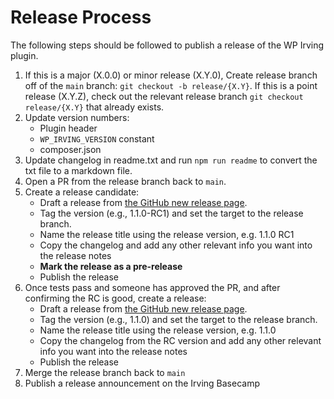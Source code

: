 # Release Process

The following steps should be followed to publish a release of the WP Irving plugin.

1. If this is a major (X.0.0) or minor release (X.Y.0), Create release branch off of the `main` branch: `git checkout -b release/{X.Y}`. If this is a point release (X.Y.Z), check out the relevant release branch `git checkout release/{X.Y}` that already exists.
2. Update version numbers:
    * Plugin header
    * `WP_IRVING_VERSION` constant
    * composer.json
3. Update changelog in readme.txt and run `npm run readme` to convert the txt file to a markdown file.
4. Open a PR from the release branch back to `main`.
5. Create a release candidate:
    * Draft a release from [the GitHub new release page](https://github.com/alleyinteractive/wp-irving/releases/new).
    * Tag the version (e.g., 1.1.0-RC1) and set the target to the release branch.
    * Name the release title using the release version, e.g. 1.1.0 RC1
    * Copy the changelog and add any other relevant info you want into the release notes
    * **Mark the release as a pre-release**
    * Publish the release
6. Once tests pass and someone has approved the PR, and after confirming the RC is good, create a release:
    * Draft a release from [the GitHub new release page](https://github.com/alleyinteractive/wp-irving/releases/new).
    * Tag the version (e.g., 1.1.0) and set the target to the release branch.
    * Name the release title using the release version, e.g. 1.1.0
    * Copy the changelog from the RC version and add any other relevant info you want into the release notes
    * Publish the release
7. Merge the release branch back to `main`
8. Publish a release announcement on the Irving Basecamp

